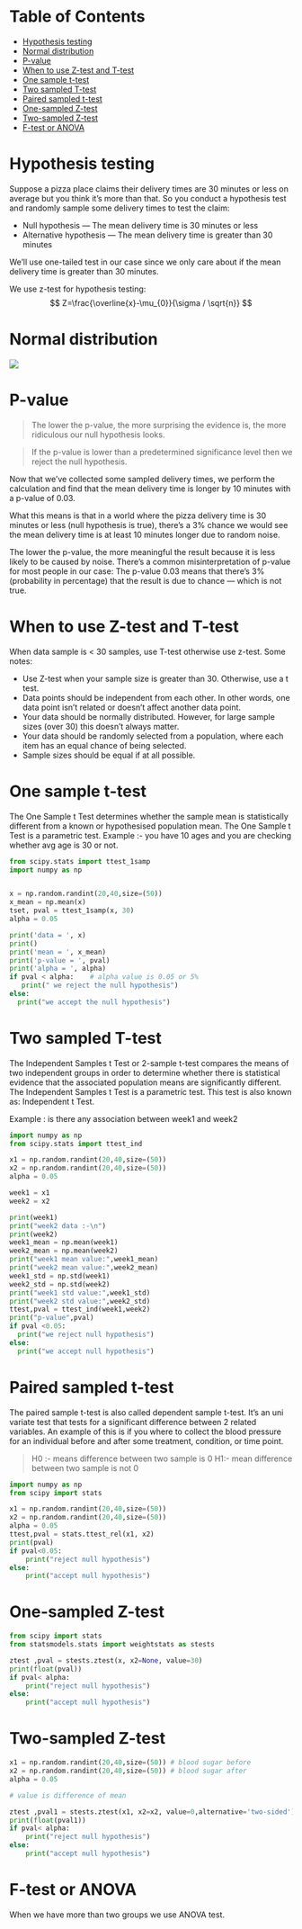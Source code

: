 Table of Contents
=================
   * [Hypothesis testing](#hypothesis-testing)
   * [Normal distribution](#normal-distribution)
   * [P-value](#p-value)
   * [When to use Z-test and T-test](#when-to-use-z-test-and-t-test)
   * [One sample t-test](#one-sample-t-test)
   * [Two sampled T-test](#two-sampled-t-test)
   * [Paired sampled t-test](#paired-sampled-t-test)
   * [One-sampled Z-test](#one-sampled-z-test)
   * [Two-sampled Z-test](#two-sampled-z-test)
   * [F-test or ANOVA](#f-test-or-anova)


# Hypothesis testing
Suppose a pizza place claims their delivery times are 30 minutes
or less on average but you think it’s more than that. 
So you conduct a hypothesis test and randomly sample some delivery times to test the claim:

- Null hypothesis — The mean delivery time is 30 minutes or less
- Alternative hypothesis — The mean delivery time is greater than 30 minutes

We’ll use one-tailed test in our case since we only care about if the mean delivery time is greater than 30 minutes. 

We use z-test for hypothesis testing:
$$
Z=\frac{\overline{x}-\mu_{0}}{\sigma / \sqrt{n}}
$$

# Normal distribution
![](../images/normal_distribution.png)

# P-value
> The lower the p-value, the more surprising the evidence is, the more ridiculous our null hypothesis looks.

> If the p-value is lower than a predetermined significance level then we reject the null hypothesis.

Now that we’ve collected some sampled delivery times, we perform the calculation and
find that the mean delivery time is longer by 10 minutes with a p-value of 0.03.

What this means is that in a world where the pizza delivery time is 30 minutes or less
(null hypothesis is true), there’s a 3% chance we would see the mean delivery time is
at least 10 minutes longer due to random noise.

The lower the p-value, the more meaningful the result because it is less likely to be caused by noise.
There’s a common misinterpretation of p-value for most people in our case:
The p-value 0.03 means that there’s 3% (probability in percentage)
that the result is due to chance — which is not true.

# When to use Z-test and T-test
When data sample is < 30 samples, use T-test otherwise use z-test.
Some notes:
- Use Z-test when your sample size is greater than 30. Otherwise, use a t test.
- Data points should be independent from each other. In other words, one data point isn’t related or doesn’t affect another data point.
- Your data should be normally distributed. However, for large sample sizes (over 30) this doesn’t always matter.
- Your data should be randomly selected from a population, where each item has an equal chance of being selected.
- Sample sizes should be equal if at all possible.

# One sample t-test
The One Sample t Test determines whether the sample mean is statistically different from a
known or hypothesised population mean. The One Sample t Test is a parametric test.
Example :- you have 10 ages and you are checking whether avg age is 30 or not. 
```python
from scipy.stats import ttest_1samp
import numpy as np


x = np.random.randint(20,40,size=(50))
x_mean = np.mean(x)
tset, pval = ttest_1samp(x, 30)
alpha = 0.05

print('data = ', x)
print()
print('mean = ', x_mean)
print('p-value = ', pval)
print('alpha = ', alpha)
if pval < alpha:    # alpha value is 0.05 or 5%
   print(" we reject the null hypothesis")
else:
  print("we accept the null hypothesis")
```

# Two sampled T-test
The Independent Samples t Test or 2-sample t-test compares the means of two independent 
groups in order to determine whether there is statistical evidence that the associated
population means are significantly different. The Independent Samples t Test is a parametric test. 
This test is also known as: Independent t Test.

Example : is there any association between week1 and week2
```python
import numpy as np
from scipy.stats import ttest_ind

x1 = np.random.randint(20,40,size=(50))
x2 = np.random.randint(20,40,size=(50))
alpha = 0.05

week1 = x1
week2 = x2

print(week1)
print("week2 data :-\n")
print(week2)
week1_mean = np.mean(week1)
week2_mean = np.mean(week2)
print("week1 mean value:",week1_mean)
print("week2 mean value:",week2_mean)
week1_std = np.std(week1)
week2_std = np.std(week2)
print("week1 std value:",week1_std)
print("week2 std value:",week2_std)
ttest,pval = ttest_ind(week1,week2)
print("p-value",pval)
if pval <0.05:
  print("we reject null hypothesis")
else:
  print("we accept null hypothesis")
```

# Paired sampled t-test
The paired sample t-test is also called dependent sample t-test. 
It’s an uni variate test that tests for a significant difference between 2 related variables. 
An example of this is if you where to collect the blood pressure for an individual before
and after some treatment, condition, or time point.
> H0 :- means difference between two sample is 0
> H1:- mean difference between two sample is not 0

```python
import numpy as np
from scipy import stats

x1 = np.random.randint(20,40,size=(50))
x2 = np.random.randint(20,40,size=(50))
alpha = 0.05
ttest,pval = stats.ttest_rel(x1, x2)
print(pval)
if pval<0.05:
    print("reject null hypothesis")
else:
    print("accept null hypothesis")
```

# One-sampled Z-test
```python
from scipy import stats
from statsmodels.stats import weightstats as stests

ztest ,pval = stests.ztest(x, x2=None, value=30)
print(float(pval))
if pval< alpha:
    print("reject null hypothesis")
else:
    print("accept null hypothesis")
```

# Two-sampled Z-test
```python
x1 = np.random.randint(20,40,size=(50)) # blood sugar before
x2 = np.random.randint(20,40,size=(50)) # blood sugar after
alpha = 0.05

# value is difference of mean

ztest ,pval1 = stests.ztest(x1, x2=x2, value=0,alternative='two-sided')
print(float(pval1))
if pval< alpha:
    print("reject null hypothesis")
else:
    print("accept null hypothesis")
```

# F-test or ANOVA
When we have more than two groups we use ANOVA test.
